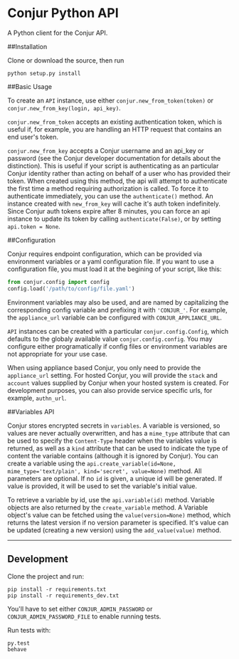 Conjur Python API
=================

A Python client for the Conjur API.

##Installation

Clone or download the source, then run

```
python setup.py install
```

##Basic Usage

To create an `API` instance, use either `conjur.new_from_token(token)` or `conjur.new_from_key(login, api_key)`.

`conjur.new_from_token` accepts an existing authentication token, which is useful if, for example,
you are handling an HTTP request that contains an end user's token.

`conjur.new_from_key` accepts a Conjur username and an api_key or password (see the Conjur developer
documentation for details about the distinction).  This is useful if your script is authenticating
as an particular Conjur identity rather than acting on behalf of a user who has provided their token.
When created using this method, the api will attempt to authenticate the first time a method requiring
authorization is called.  To force it to authenticate immediately, you can use the `authenticate()` method.
An instance created with `new_from_key` will cache it's auth token indefinitely.  Since Conjur auth tokens
expire after 8 minutes, you can force an api instance to update its token by calling `authenticate(False)`,
or by setting `api.token = None`.

##Configuration

Conjur requires endpoint configuration, which can be provided via environment variables or a yaml configuration
file.  If you want to use a configuration file, you must load it at the begining of your script, like this:

```python
from conjur.config import config
config.load('/path/to/config/file.yaml')
```

Environment variables may also be used, and are named by capitalizing the corresponding config variable and
prefixing it with `'CONJUR_'`.  For example, the `appliance_url` variable can be configured with `CONJUR_APPLIANCE_URL`.

`API` instances can be created with a particular `conjur.config.Config`, which defaults to the globaly available value
`conjur.config.config`.  You may configure either programatically if config files or environment variables are not
appropriate for your use case.

When using appliance based Conjur, you only need to provide the `appliance_url` setting.  For hosted Conjur, you will
provide the `stack` and `account` values supplied by Conjur when your hosted system is created.  For development purposes,
you can also provide service specific urls, for example, `authn_url`.

##Variables API

Conjur stores encrypted secrets in `variables`.  A variable is versioned, so values are never actually overwritten, and
has a `mime_type` attribute that can be used to specify the `Content-Type` header when the variables value is returned, as
well as a `kind` attribute that can be used to indicate the type of content the variable contains (although it is ignored
by Conjur).  You can create a variable using the `api.create_variable(id=None, mime_type='text/plain', kind='secret', value=None)`
method.  All parameters are optional.  If no `id` is given, a unique id will be generated.  If value is provided, it will
be used to set the variable's initial value.

To retrieve a variable by id, use the `api.variable(id)` method.  Variable objects are also returned by the `create_variable` method.
A Variable object's value can be fetched using the `value(version=None)` method, which returns the latest version if no
version parameter is specified.  It's value can be updated (creating a new version) using the `add_value(value)` method.

---

## Development

Clone the project and run:

```
pip install -r requirements.txt
pip install -r requirements_dev.txt
```

You'll have to set either `CONJUR_ADMIN_PASSWORD` or `CONJUR_ADMIN_PASSWORD_FILE` to enable running tests.

Run tests with:

```
py.test
behave
```
